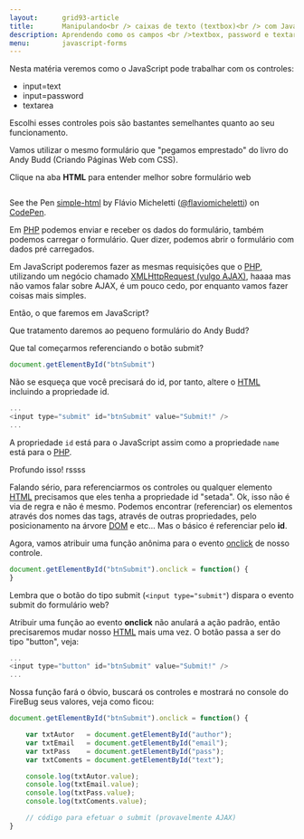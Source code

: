 ```yaml
---
layout:      grid93-article
title:       Manipulando<br /> caixas de texto (textbox)<br /> com JavaScript
description: Aprendendo como os campos <br />textbox, password e textarea<br /> funcionam com o Javascript
menu:        javascript-forms
---
```


Nesta matéria veremos como o JavaScript pode trabalhar com os controles:

- input=text
- input=password
- textarea

Escolhi esses controles pois são bastantes semelhantes quanto ao seu funcionamento.

Vamos utilizar o mesmo formulário que "pegamos emprestado" do livro do Andy Budd (Criando Páginas Web com CSS).

Clique na aba __HTML__ para entender melhor sobre formulário web

<div data-height="542" data-theme-id="2897" data-slug-hash="hAKpl" data-default-tab="null" class='codepen'><pre><code></code></pre>
<p>See the Pen <a href='http://codepen.io/flaviomicheletti/pen/hAKpl'>simple-html</a> by Flávio Micheletti (<a href='http://codepen.io/flaviomicheletti'>@flaviomicheletti</a>) on <a href='http://codepen.io'>CodePen</a>.</p>
</div><script async src="//codepen.io/assets/embed/ei.js"></script>


Em [PHP](/php/) podemos enviar e receber os dados do formulário, também podemos carregar o formulário. Quer dizer, podemos abrir 
o formulário com dados pré carregados.

Em JavaScript poderemos fazer as mesmas requisições que o [PHP](/php/), utilizando um negócio chamado
[XMLHttpRequest (vulgo AJAX)](/javascript/ajax/), haaaa mas não vamos falar sobre AJAX, é um pouco cedo, por enquanto 
vamos fazer coisas mais simples.

Então, o que faremos em JavaScript?

Que tratamento daremos ao pequeno formulário do Andy Budd?

Que tal começarmos referenciando o botão submit?

```javascript
document.getElementById("btnSubmit")
```

Não se esqueça que você precisará do id, por tanto, altere o [HTML](/html-css/) incluindo a propriedade id.

```javascript
...
<input type="submit" id="btnSubmit" value="Submit!" />
...
```


A propriedade `id` está para o JavaScript assim como a propriedade `name` está para o [PHP](/php/).

Profundo isso! rssss

Falando sério, para referenciarmos os controles ou qualquer elemento [HTML](/html-css/) precisamos que eles tenha a
propriedade id "setada". Ok, isso não é via de regra e não é mesmo. Podemos encontrar (referenciar) os elementos 
através dos nomes das tags, através de outras propriedades, pelo posicionamento na árvore [DOM](/javascript/dom/) e etc...
Mas o básico é referenciar pelo __id__.


Agora, vamos atribuir uma função anônima para o evento [onclick](https://developer.mozilla.org/en-US/docs/Web/API/GlobalEventHandlers.onclick "link-externo")
de nosso controle.

```javascript
document.getElementById("btnSubmit").onclick = function() {
}
```


Lembra que o botão do tipo submit (`<input type="submit"`) dispara o evento submit do formulário web?

Atribuir uma função ao evento __onclick__ não anulará a ação padrão, então precisaremos mudar nosso [HTML](/html-css/) mais uma vez.
O botão passa a ser do tipo "button", veja:

```javascript
...
<input type="button" id="btnSubmit" value="Submit!" />
...
```

Nossa função fará o óbvio, buscará os controles e mostrará no console do FireBug seus valores, veja como ficou:


```javascript
document.getElementById("btnSubmit").onclick = function() {

    var txtAutor   = document.getElementById("author");
    var txtEmail   = document.getElementById("email");
    var txtPass    = document.getElementById("pass");
    var txtComents = document.getElementById("text");

    console.log(txtAutor.value);
    console.log(txtEmail.value);
    console.log(txtPass.value);
    console.log(txtComents.value);

    // código para efetuar o submit (provavelmente AJAX)
}
```